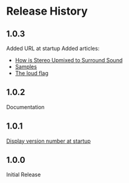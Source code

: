 # Release History

## 1.0.3

Added URL at startup
Added articles:

- [How is Stereo Upmixed to Surround Sound](https://github.com/GWBasic/soft_matrix/blob/main/Documentation/How%20is%20Stereo%20Upmixed%20to%20Surround%20Sound.md)
- [Samples](https://github.com/GWBasic/soft_matrix/blob/main/Documentation/Samples.md)
- [The loud flag](https://github.com/GWBasic/soft_matrix/blob/main/Documentation/The%20loud%20flag.md)

## 1.0.2

Documentation

## 1.0.1

[Display version number at startup](https://github.com/GWBasic/soft_matrix/issues/92)

## 1.0.0

Initial Release
